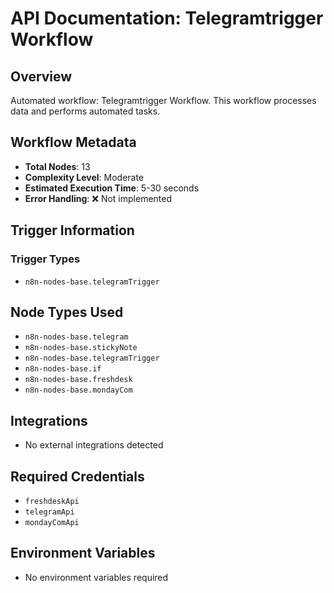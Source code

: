 # API Documentation: Telegramtrigger Workflow

## Overview
Automated workflow: Telegramtrigger Workflow. This workflow processes data and performs automated tasks.

## Workflow Metadata
- **Total Nodes**: 13
- **Complexity Level**: Moderate
- **Estimated Execution Time**: 5-30 seconds
- **Error Handling**: ❌ Not implemented

## Trigger Information
### Trigger Types
- `n8n-nodes-base.telegramTrigger`

## Node Types Used
- `n8n-nodes-base.telegram`
- `n8n-nodes-base.stickyNote`
- `n8n-nodes-base.telegramTrigger`
- `n8n-nodes-base.if`
- `n8n-nodes-base.freshdesk`
- `n8n-nodes-base.mondayCom`

## Integrations
- No external integrations detected

## Required Credentials
- `freshdeskApi`
- `telegramApi`
- `mondayComApi`

## Environment Variables
- No environment variables required
